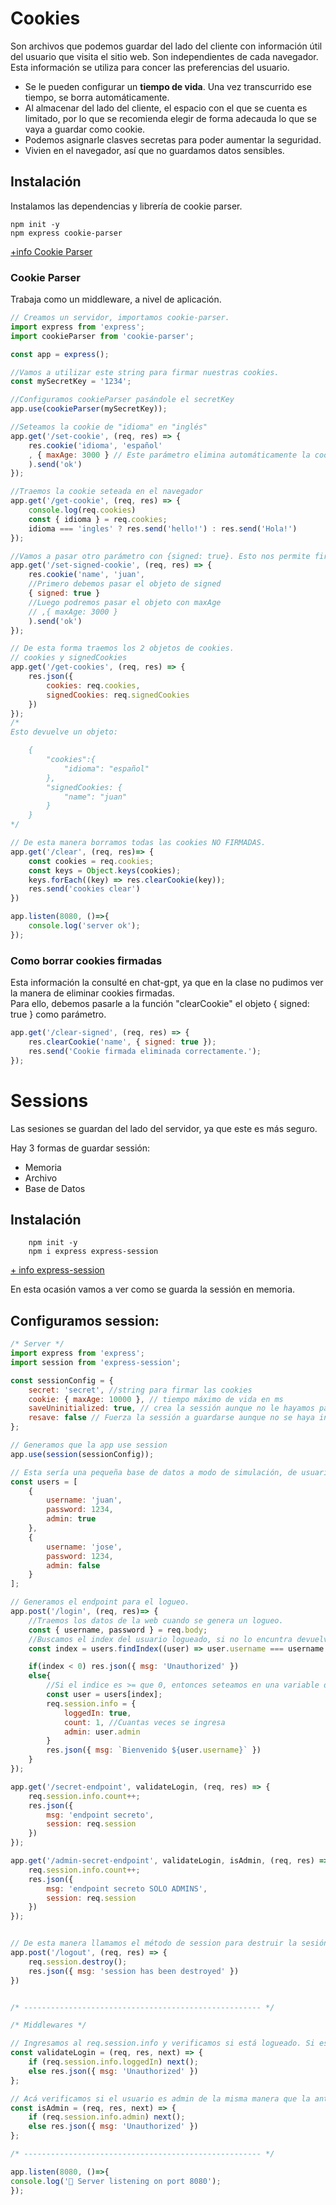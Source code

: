 # Cookies
Son archivos que podemos guardar del lado del cliente con información útil del usuario que visita el sitio web.
Son independientes de cada navegador.
Esta información se utiliza para concer las preferencias del usuario.

- Se le pueden configurar un __tiempo de vida__. Una vez transcurrido ese tiempo, se borra automáticamente.
- Al almacenar del lado del cliente, el espacio con el que se cuenta es limitado, por lo que se recomienda elegir de forma adecauda lo que se vaya a guardar como cookie.
- Podemos asignarle clasves secretas para poder aumentar la seguridad.
- Vivien en el navegador, así que no guardamos datos sensibles.

## Instalación
Instalamos las dependencias y librería de cookie parser.

```shell
npm init -y
npm express cookie-parser
```

[+info Cookie Parser](https://www.npmjs.com/package/cookie-parser)

### Cookie Parser
Trabaja como un middleware, a nivel de aplicación.

```javascript
// Creamos un servidor, importamos cookie-parser.
import express from 'express';
import cookieParser from 'cookie-parser';

const app = express();

//Vamos a utilizar este string para firmar nuestras cookies.
const mySecretKey = '1234';

//Configuramos cookieParser pasándole el secretKey
app.use(cookieParser(mySecretKey));

//Seteamos la cookie de "idioma" en "inglés"
app.get('/set-cookie', (req, res) => {
    res.cookie('idioma', 'español'
    , { maxAge: 3000 } // Este parámetro elimina automáticamente la cookie después de la cantidad de milisegundos que le pasamos
    ).send('ok')
});

//Traemos la cookie seteada en el navegador
app.get('/get-cookie', (req, res) => {
    console.log(req.cookies)
    const { idioma } = req.cookies;
    idioma === 'ingles' ? res.send('hello!') : res.send('Hola!')
});

//Vamos a pasar otro parámetro con {signed: true}. Esto nos permite firmar la cookie con nuestra secret key.
app.get('/set-signed-cookie', (req, res) => {
    res.cookie('name', 'juan', 
    //Primero debemos pasar el objeto de signed
    { signed: true } 
    //Luego podremos pasar el objeto con maxAge
    // ,{ maxAge: 3000 }
    ).send('ok')
});

// De esta forma traemos los 2 objetos de cookies.
// cookies y signedCookies
app.get('/get-cookies', (req, res) => {
    res.json({
        cookies: req.cookies,
        signedCookies: req.signedCookies
    })
});
/* 
Esto devuelve un objeto:

    {
        "cookies":{
            "idioma": "español"
        },
        "signedCookies: {
            "name": "juan"
        }
    }
*/

// De esta manera borramos todas las cookies NO FIRMADAS.
app.get('/clear', (req, res)=> {
    const cookies = req.cookies;
    const keys = Object.keys(cookies);
    keys.forEach((key) => res.clearCookie(key));
    res.send('cookies clear')
})

app.listen(8080, ()=>{
    console.log('server ok');
});
```

### Como borrar cookies firmadas
Esta información la consulté en chat-gpt, ya que en la clase no pudimos ver la manera de eliminar cookies firmadas.  
Para ello, debemos pasarle a la función "clearCookie" el objeto { signed: true } como parámetro.

```javascript
app.get('/clear-signed', (req, res) => {
    res.clearCookie('name', { signed: true });
    res.send('Cookie firmada eliminada correctamente.');
});
```

# Sessions
Las sesiones se guardan del lado del servidor, ya que este es más seguro.

Hay 3 formas de guardar sessión:
- Memoria
- Archivo
- Base de Datos

## Instalación
```shell
    npm init -y
    npm i express express-session
```

[+ info express-session](https://www.npmjs.com/package/express-session)

En esta ocasión vamos a ver como se guarda la sessión en memoria.

## Configuramos session:

```javascript
/* Server */
import express from 'express';
import session from 'express-session';

const sessionConfig = {
    secret: 'secret', //string para firmar las cookies
    cookie: { maxAge: 10000 }, // tiempo máximo de vida en ms
    saveUninitialized: true, // crea la sessión aunque no le hayamos pasado ningún dato, la crea vacía
    resave: false // Fuerza la sessión a guardarse aunque no se haya inicializado.
};

// Generamos que la app use session
app.use(session(sessionConfig));

// Esta sería una pequeña base de datos a modo de simulación, de usuarios ya registrados.
const users = [
    {
        username: 'juan',
        password: 1234,
        admin: true
    },
    {
        username: 'jose',
        password: 1234,
        admin: false
    }
];

// Generamos el endpoint para el logueo.
app.post('/login', (req, res)=> {
    //Traemos los datos de la web cuando se genera un logueo.
    const { username, password } = req.body;
    //Buscamos el index del usuario logueado, si no lo encuntra devuelve "-1";
    const index = users.findIndex((user) => user.username === username && user.password === password);

    if(index < 0) res.json({ msg: 'Unauthorized' })
    else{ 
        //Si el indice es >= que 0, entonces seteamos en una variable de la session la informacion del usuario. Podemos darle cualquier nombre, en nuestro caso usaremos "info"
        const user = users[index];
        req.session.info = {
            loggedIn: true,
            count: 1, //Cuantas veces se ingresa
            admin: user.admin
        }
        res.json({ msg: `Bienvenido ${user.username}` })
    }
}); 

app.get('/secret-endpoint', validateLogin, (req, res) => {
    req.session.info.count++;
    res.json({
        msg: 'endpoint secreto',
        session: req.session
    })
});

app.get('/admin-secret-endpoint', validateLogin, isAdmin, (req, res) => {
    req.session.info.count++;
    res.json({
        msg: 'endpoint secreto SOLO ADMINS',
        session: req.session
    })
});


// De esta manera llamamos el método de session para destruir la sesión.
app.post('/logout', (req, res) => {
    req.session.destroy();
    res.json({ msg: 'session has been destroyed' })
})


/* ----------------------------------------------------- */

/* Middlewares */

// Ingresamos al req.session.info y verificamos si está logueado. Si es así, lo dejamos pasar.
const validateLogin = (req, res, next) => {
    if (req.session.info.loggedIn) next();
    else res.json({ msg: 'Unauthorized' })
};

// Acá verificamos si el usuario es admin de la misma manera que la anterior.
const isAdmin = (req, res, next) => {
    if (req.session.info.admin) next();
    else res.json({ msg: 'Unauthorized' })
};

/* ----------------------------------------------------- */

app.listen(8080, ()=>{
console.log('🚀 Server listening on port 8080');
});
```
